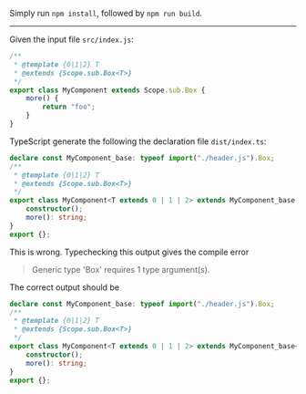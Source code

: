 Simply run `npm install`, followed by `npm run build`.

---

Given the input file `src/index.js`:

```js
/**
 * @template {0|1|2} T
 * @extends {Scope.sub.Box<T>}
 */
export class MyComponent extends Scope.sub.Box {
    more() {
        return "foo";
    }
}
```

TypeScript generate the following the declaration file `dist/index.ts`:

```ts
declare const MyComponent_base: typeof import("./header.js").Box;
/**
 * @template {0|1|2} T
 * @extends {Scope.sub.Box<T>}
 */
export class MyComponent<T extends 0 | 1 | 2> extends MyComponent_base {
    constructor();
    more(): string;
}
export {};
```

This is wrong. Typechecking this output gives the compile error

> Generic type 'Box<T>' requires 1 type argument(s).

The correct output should be 

```ts
declare const MyComponent_base: typeof import("./header.js").Box;
/**
 * @template {0|1|2} T
 * @extends {Scope.sub.Box<T>}
 */
export class MyComponent<T extends 0 | 1 | 2> extends MyComponent_base<T> {
    constructor();
    more(): string;
}
export {};
```